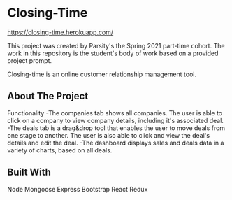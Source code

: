 # Closing-Time

https://closing-time.herokuapp.com/


This project was created by Parsity's the Spring 2021 part-time cohort. The work in this repository is the student's body of work based on a provided project prompt.

Closing-time is an online customer relationship management tool. 



## About The Project
Functionality
-The companies tab shows all companies. The user is able to click on a company to view company details, including it's associated deal.
-The deals tab is a drag&drop tool that enables the user to move deals from one stage to another. The user is also able to click and view the deal's details and edit the deal.
-The dashboard displays sales and deals data in a variety of charts, based on all deals.  

## Built With
Node
Mongoose
Express
Bootstrap
React
Redux




